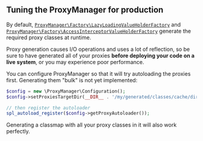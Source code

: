 ## Tuning the ProxyManager for production

By default,
[`ProxyManager\Factory\LazyLoadingValueHolderFactory`](https://github.com/Ocramius/ProxyManager/blob/master/src/ProxyManager/Factory/LazyLoadingValueHolderFactory.php)
and
[`ProxyManager\Factory\AccessInterceptorValueHolderFactory`](https://github.com/Ocramius/ProxyManager/blob/master/src/ProxyManager/Factory/AccessInterceptorValueHolderFactory.php)
generate the required proxy classes at runtime.

Proxy generation causes I/O operations and uses a lot of reflection, so be sure to have generated all of your proxies
**before deploying your code on a live system**, or you may experience poor performance.

You can configure ProxyManager so that it will try autoloading the proxies first.
Generating them "bulk" is not yet implemented:

```php
$config = new \ProxyManager\Configuration();
$config->setProxiesTargetDir(__DIR__ . '/my/generated/classes/cache/dir');

// then register the autoloader
spl_autoload_register($config->getProxyAutoloader());
```

Generating a classmap with all your proxy classes in it will also work perfectly.